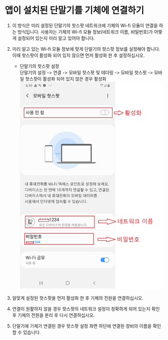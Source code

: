 # 앱이 설치된 단말기를 기체에 연결하기

1. 이 방식은 미리 설정된 단말기의 핫스팟 네트워크에 기체의 Wi-fi 모듈이 연결을 하는 방식입니다. 사용자는 기체의 Wi-fi 모듈 정보(네트워크 이름, 비밀번호)가 어떻게 설정되어 있는지 미리 알고 있어야 합니다.
1. 미리 알고 있는 Wi-fi 모듈 정보에 맞게 단말기의 핫스팟 정보를 설정해야 합니다. 이때 핫스팟이 활성화 되어 있지 않으면 먼저 활성화 한 후 설정하십시오.

    * 단말기의 핫스팟 설정  
        단말기의 설정 -> 연결 -> 모바일 핫스팟 및 테더링 -> 모바일 핫스팟 -> 모바일 핫스팟이 활성화 되어 있지 않은 경우 활성화  
        <img width="450" src="./Images/hotspotsetup.jpg" alt="핫스팟설정" title="핫스팟 설정 화면">
4. 알맞게 설정된 핫스팟을 먼저 활성화 한 후 기체의 전원을 연결하십시오.
5. 연결이 원활하지 않을 경우 핫스팟의 네트워크 설정이 정확하게 되어 있는지 확인 후 기체의 전원을 분리 후 다시 연결하십시오.
6. 단말기에 기체가 연결된 경우 핫스팟 설정 화면 하단에 연결된 장비의 이름을 확인 할 수 있습니다.
